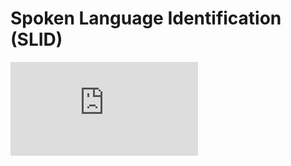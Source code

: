 # Spoken Language Identification (SLID)

<embed src="https://github.com/aakashsri25/SLID/blob/main/Spoken%20Language%20Identification.pdf" type="application/pdf">
